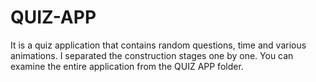 # QUIZ-APP
It is a quiz application that contains random questions, time and various animations.
I separated the construction stages one by one. You can examine the entire application from the QUIZ APP folder.
